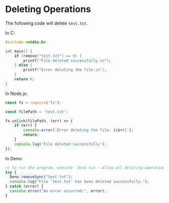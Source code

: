# Deleting Operations

The following code will delete `test.txt`.

In C:

```c
#include <stdio.h>

int main() {
    if (remove("test.txt") == 0) {
        printf("File deleted successfully.\n");
    } else {
        printf("Error deleting the file.\n");
    }
    return 0;
}
```

In Node.js:

```js
const fs = require('fs');

const filePath = 'test.txt';

fs.unlink(filePath, (err) => {
    if (err) {
        console.error(`Error deleting the file: ${err}`);
        return;
    }
    console.log('File deleted successfully');
});
```

In Deno:

```js
// to run the program, execute `deno run --allow-all deleting-operations.js`
try {
  Deno.removeSync("test.txt");
  console.log("File 'test.txt' has been deleted successfully.");
} catch (error) {
  console.error("An error occurred:", error);
}
```